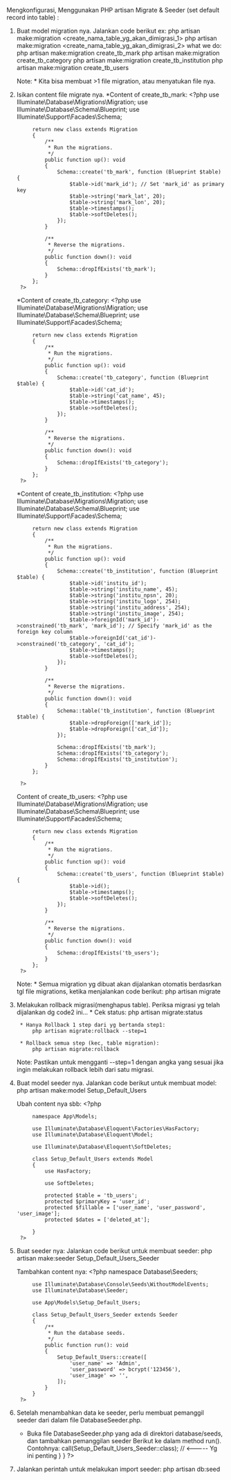 Mengkonfigurasi, Menggunakan PHP artisan Migrate & Seeder (set default record into table) :
1. Buat model migration nya.
	Jalankan code berikut
		ex:
			php artisan make:migration <create_nama_table_yg_akan_dimigrasi_1>
			php artisan make:migration <create_nama_table_yg_akan_dimigrasi_2>
		what we do:
			php artisan make:migration create_tb_mark
			php artisan make:migration create_tb_category
			php artisan make:migration create_tb_institution
			php artisan make:migration create_tb_users
		
	Note:
		* Kita bisa membuat >1 file migration, atau menyatukan file nya.
	

	
	
	
2. Isikan content file migrate nya.
	*Content of create_tb_mark:
		<?php
			use Illuminate\Database\Migrations\Migration;
			use Illuminate\Database\Schema\Blueprint;
			use Illuminate\Support\Facades\Schema;

			return new class extends Migration
			{
				/**
				 * Run the migrations.
				 */
				public function up(): void
				{
					Schema::create('tb_mark', function (Blueprint $table) {
						$table->id('mark_id'); // Set 'mark_id' as primary key
						$table->string('mark_lat', 20);
						$table->string('mark_lon', 20);
						$table->timestamps();
						$table->softDeletes();
					});
				}

				/**
				 * Reverse the migrations.
				 */
				public function down(): void
				{
					Schema::dropIfExists('tb_mark');
				}
			};
		?>
		
	*Content of create_tb_category:
		<?php
			use Illuminate\Database\Migrations\Migration;
			use Illuminate\Database\Schema\Blueprint;
			use Illuminate\Support\Facades\Schema;

			return new class extends Migration
			{
				/**
				 * Run the migrations.
				 */
				public function up(): void
				{
					Schema::create('tb_category', function (Blueprint $table) {
						$table->id('cat_id');
						$table->string('cat_name', 45);
						$table->timestamps();
						$table->softDeletes();
					});
				}

				/**
				 * Reverse the migrations.
				 */
				public function down(): void
				{
					Schema::dropIfExists('tb_category');
				}
			};
		?>
		
	*Content of create_tb_institution:
		<?php
			use Illuminate\Database\Migrations\Migration;
			use Illuminate\Database\Schema\Blueprint;
			use Illuminate\Support\Facades\Schema;

			return new class extends Migration
			{
				/**
				 * Run the migrations.
				 */
				public function up(): void
				{
					Schema::create('tb_institution', function (Blueprint $table) {
						$table->id('institu_id');
						$table->string('institu_name', 45);
						$table->string('institu_npsn', 20);
						$table->string('institu_logo', 254);
						$table->string('institu_address', 254);
						$table->string('institu_image', 254);
						$table->foreignId('mark_id')->constrained('tb_mark', 'mark_id'); // Specify 'mark_id' as the foreign key column
						$table->foreignId('cat_id')->constrained('tb_category', 'cat_id');
						$table->timestamps();
						$table->softDeletes();
					});
				}

				/**
				 * Reverse the migrations.
				 */
				public function down(): void
				{
					Schema::table('tb_institution', function (Blueprint $table) {
						$table->dropForeign(['mark_id']);
						$table->dropForeign(['cat_id']);
					});

					Schema::dropIfExists('tb_mark');
					Schema::dropIfExists('tb_category');
					Schema::dropIfExists('tb_institution');
				}
			};

		?>
						
		
	Content of create_tb_users:
		<?php
			use Illuminate\Database\Migrations\Migration;
			use Illuminate\Database\Schema\Blueprint;
			use Illuminate\Support\Facades\Schema;

			return new class extends Migration
			{
				/**
				 * Run the migrations.
				 */
				public function up(): void
				{
					Schema::create('tb_users', function (Blueprint $table) {
						$table->id();
						$table->timestamps();
						$table->softDeletes();
					});
				}

				/**
				 * Reverse the migrations.
				 */
				public function down(): void
				{
					Schema::dropIfExists('tb_users');
				}
			};
		?>
	
		
	Note:
		* Semua migration yg dibuat akan dijalankan otomatis 
		berdasrkan tgl file migrations, ketika menjalankan code berikut:
			php artisan migrate
	
	
		
		
		
		

3. Melakukan rollback migrasi(menghapus table).
	Periksa migrasi yg telah dijalankan dg code2 ini...
		* Cek status:
			php artisan migrate:status
	
		* Hanya Rollback 1 step dari yg bertanda step1:
			php artisan migrate:rollback --step=1
		
		* Rollback semua step (kec, table migration):
			php artisan migrate:rollback
		
	Note:
		Pastikan untuk mengganti --step=1 dengan angka yang sesuai jika ingin melakukan rollback lebih dari satu migrasi.
		
		
		
		
		
		
		
		
4. Buat model seeder nya.
	Jalankan code berikut untuk membuat model:
		php artisan make:model Setup_Default_Users
		
	Ubah content nya sbb:
		<?php

			namespace App\Models;

			use Illuminate\Database\Eloquent\Factories\HasFactory;
			use Illuminate\Database\Eloquent\Model;

			use Illuminate\Database\Eloquent\SoftDeletes;

			class Setup_Default_Users extends Model
			{
				use HasFactory;

				use SoftDeletes;

				protected $table = 'tb_users';
				protected $primaryKey = 'user_id';
				protected $fillable = ['user_name', 'user_password', 'user_image'];
				protected $dates = ['deleted_at'];

			}
		?>


5. Buat seeder nya:
	Jalankan code berikut untuk membuat seeder:
		php artisan make:seeder Setup_Default_Users_Seeder
	
	Tambahkan content nya:
		<?php
			namespace Database\Seeders;

			use Illuminate\Database\Console\Seeds\WithoutModelEvents;
			use Illuminate\Database\Seeder;

			use App\Models\Setup_Default_Users;

			class Setup_Default_Users_Seeder extends Seeder
			{
				/**
				 * Run the database seeds.
				 */
				public function run(): void
				{
					Setup_Default_Users::create([
						'user_name' => 'Admin',
						'user_password' => bcrypt('123456'),
						'user_image' => '',
					]);
				}
			}
		?>
			
	

6. Setelah menambahkan data ke seeder, perlu membuat pemanggil seeder dari dalam file DatabaseSeeder.php. 
	* Buka file DatabaseSeeder.php yang ada di direktori database/seeds, dan tambahkan pemanggilan seeder 
	Berikut ke dalam method run(). Contohnya:
		<?php
			namespace Database\Seeders;

			// use Illuminate\Database\Console\Seeds\WithoutModelEvents;
			use Illuminate\Database\Seeder;			//<------ Yg ini penting

			class DatabaseSeeder extends Seeder
			{
				/**
				 * Seed the application's database.
				 */
				public function run(): void
				{
					$this->call(Setup_Default_Users_Seeder::class);		// <----- Yg ini penting
				}
			}
		?>
		
7. Jalankan perintah untuk melakukan import seeder:
	php artisan db:seed
